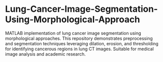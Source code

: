 # Lung-Cancer-Image-Segmentation-Using-Morphological-Approach
MATLAB implementation of lung cancer image segmentation using morphological approaches. This repository demonstrates preprocessing and segmentation techniques leveraging dilation, erosion, and thresholding for identifying cancerous regions in lung CT images. Suitable for medical image analysis and academic research.
